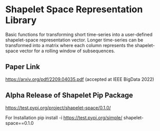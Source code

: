 # Shapelet Space Representation Library

Basic functions for transforming short time-series into a user-defined shapelet-space representation vector. 
Longer time-series can be transformed into a matrix where each column represents the shapelet-space vector for a rolling window of subsequences.

## Paper Link
https://arxiv.org/pdf/2209.04035.pdf (accepted at IEEE BigData 2022)

## Alpha Release of Shapelet Pip Package
https://test.pypi.org/project/shapelet-space/0.1.0/

For Installation
pip install -i https://test.pypi.org/simple/ shapelet-space==0.1.0